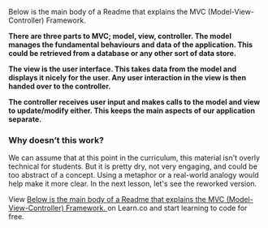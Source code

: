 Below is the main body of a Readme that explains the MVC (Model-View-Controller) Framework. 

**There are three parts to MVC; model, view, controller. The model manages the fundamental behaviours and data of the application. This could be retrieved from a database or any other sort of data store.**

**The view is the user interface. This takes data from the model and displays it nicely for the user. Any user interaction in the view is then handed over to the controller.**

**The controller receives user input and makes calls to the model and view to update/modify either. This keeps the main aspects of our application separate.**

### Why doesn’t this work? 

We can assume that at this point in the curriculum, this material isn't overly technical for students. But it is pretty dry, not very engaging, and could be too abstract of a concept. Using a metaphor or a real-world analogy would help make it more clear. In the next lesson, let's see the reworked version. 
<p data-visibility='hidden'>View <a href='https://learn.co/lessons/example-a-not-so-great-body' title='Below is the main body of a Readme that explains the MVC (Model-View-Controller) Framework. '>Below is the main body of a Readme that explains the MVC (Model-View-Controller) Framework. </a> on Learn.co and start learning to code for free.</p>
